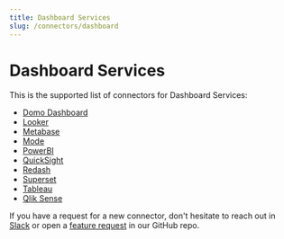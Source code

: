 ```yaml
---
title: Dashboard Services
slug: /connectors/dashboard
---
```


# Dashboard Services

This is the supported list of connectors for Dashboard Services:

- [Domo Dashboard](/connectors/dashboard/domo-dashboard)
- [Looker](/connectors/dashboard/looker)
- [Metabase](/connectors/dashboard/metabase)
- [Mode](/connectors/dashboard/mode)
- [PowerBI](/connectors/dashboard/powerbi)
- [QuickSight](/connectors/dashboard/quicksight)
- [Redash](/connectors/dashboard/redash)
- [Superset](/connectors/dashboard/superset)
- [Tableau](/connectors/dashboard/tableau)
- [Qlik Sense](/connectors/dashboard/qliksense)

If you have a request for a new connector, don't hesitate to reach out in [Slack](https://slack.open-metadata.org/) or
open a [feature request](https://github.com/open-metadata/OpenMetadata/issues/new/choose) in our GitHub repo.
